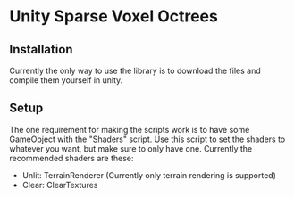 # Unity Sparse Voxel Octrees

## Installation

Currently the only way to use the library is to download the files and compile them yourself in unity.

## Setup

The one requirement for making the scripts work is to have some GameObject with the "Shaders" script. Use this script to set the shaders to whatever you want, but make sure to only have one. Currently the recommended shaders are these:

- Unlit: TerrainRenderer (Currently only terrain rendering is supported)
- Clear: ClearTextures
